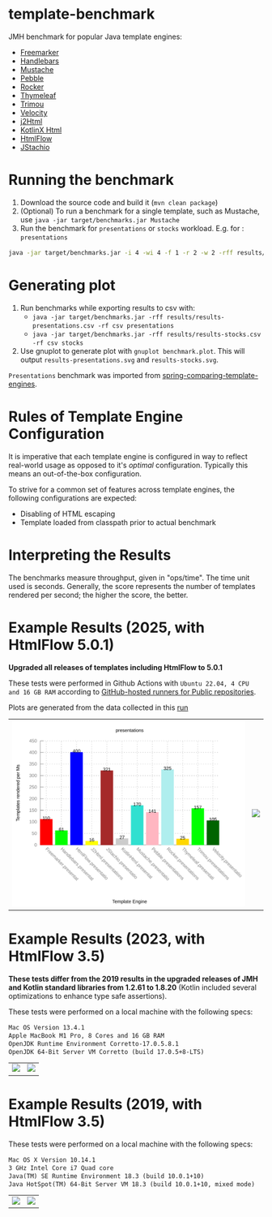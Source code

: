 template-benchmark
================

JMH benchmark for popular Java template engines:

* [Freemarker](http://freemarker.org/)
* [Handlebars](https://github.com/jknack/handlebars.java)
* [Mustache](https://github.com/spullara/mustache.java)
* [Pebble](http://www.mitchellbosecke.com/pebble)
* [Rocker](https://github.com/fizzed/rocker)
* [Thymeleaf](http://www.thymeleaf.org/)
* [Trimou](http://trimou.org/)
* [Velocity](http://velocity.apache.org/)
* [j2Html](https://j2html.com/)
* [KotlinX Html](https://github.com/Kotlin/kotlinx.html)
* [HtmlFlow](https://github.com/xmlet/HtmlFlow)
* [JStachio](https://github.com/jstachio/jstachio)

Running the benchmark
======================

1. Download the source code and build it (`mvn clean package`)
2. (Optional) To run a benchmark for a single template, such as Mustache, use `java -jar target/benchmarks.jar Mustache`
3. Run the benchmark for `presentations` or `stocks` workload. E.g. for : `presentations`
```bash
java -jar target/benchmarks.jar -i 4 -wi 4 -f 1 -r 2 -w 2 -rff results/results-presentations.csv -rf csv -tu ms presentations
```

Generating plot
===============
1. Run benchmarks while exporting results to csv with:
   * `java -jar target/benchmarks.jar -rff results/results-presentations.csv -rf csv presentations`
   * `java -jar target/benchmarks.jar -rff results/results-stocks.csv -rf csv stocks`
2. Use gnuplot to generate plot with `gnuplot benchmark.plot`. This will output `results-presentations.svg` and `results-stocks.svg`.

`Presentations` benchmark was imported from [spring-comparing-template-engines](https://github.com/jreijn/spring-comparing-template-engines).

Rules of Template Engine Configuration
======================================
It is imperative that each template engine is configured in way to reflect real-world usage as opposed to it's *optimal* configuration. Typically this means an out-of-the-box configuration.

To strive for a common set of features across template engines, the following configurations are expected:
* Disabling of HTML escaping
* Template loaded from classpath prior to actual benchmark

Interpreting the Results
========================
The benchmarks measure throughput, given in "ops/time". The time unit used is seconds.
Generally, the score represents the number of templates rendered per second; the higher the score, the better.

Example Results (2025, with HtmlFlow 5.0.1)
===============================

**Upgraded all releases of templates including HtmlFlow to 5.0.1**

These tests were performed in Github Actions
with `Ubuntu 22.04, 4 CPU and 16 GB RAM` according to [GitHub-hosted runners for Public repositories](https://docs.github.com/en/actions/using-github-hosted-runners/about-github-hosted-runners/about-github-hosted-runners#standard-github-hosted-runners-for-public-repositories).


Plots are generated from the data collected in this [run](https://github.com/xmlet/template-benchmark/actions/runs/17914313415)

<table>
<tr>
<td><img src="results/results-presentations.svg"></td>
<td><img src="results/results-stocks.svg"></td>
</tr>
</table>


Example Results (2023, with HtmlFlow 3.5)
===============================

**These tests differ from the 2019 results in the upgraded releases of JMH
and Kotlin standard libraries from 1.2.61 to 1.8.20** (Kotlin included 
several optimizations to enhance type safe assertions).

These tests were performed on a local machine with the following specs:

```
Mac OS Version 13.4.1
Apple MacBook M1 Pro, 8 Cores and 16 GB RAM
OpenJDK Runtime Environment Corretto-17.0.5.8.1 
OpenJDK 64-Bit Server VM Corretto (build 17.0.5+8-LTS)
```

<table>
<tr>
<td><img src="results/results-presentations-HF3-2023.svg"></td>
<td><img src="results/results-stocks-HF3-2023.svg"></td>
</tr>
</table>


Example Results (2019, with HtmlFlow 3.5)
===============================

These tests were performed on a local machine with the following specs:

```
Mac OS X Version 10.14.1
3 GHz Intel Core i7 Quad core
Java(TM) SE Runtime Environment 18.3 (build 10.0.1+10)
Java HotSpot(TM) 64-Bit Server VM 18.3 (build 10.0.1+10, mixed mode)
```

<table>
<tr>
<td><img src="results/results-presentations-HF3-2019.svg"></td>
<td><img src="results/results-stocks-HF3-2019.svg"></td>
</tr>
</table>
